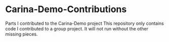 # Carina-Demo-Contributions
Parts I contributed to the Carina-Demo project
This repository only contains code I contributed to a group project. It will not run without the other missing pieces. 
